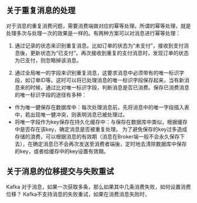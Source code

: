 ## 关于重复消息的处理
对于消息的重复消费问题，需要消费端做对应的幂等处理。所谓的幂等处理，就是处理多次与处理一次的效果是一样的。有两种方案可以对消息进行幂等处理：

1. 通过记录的状态来识别重复消息。比如订单的状态为“未支付”，接收到支付消息後，更新状态为“已支付”。再次接收到重复的支付消息时，发现订单的状态为已支付，则忽略掉该消息。

2. 通过全局唯一的字段来识别重复消息，这要求消息中必须带有的唯一标识字段，如订单ID等。这时可以将已处理消息的唯一标识字段保存起来，当有新消息来的时候，通过比对唯一标识字段，判断消息是否已消费。保存已消费消息的唯一标识字段的途径有多种：
  - 作为唯一健保存在数据库中：每次处理消息前，先将消息中的唯一字段插入表中，若出现唯一健冲突，则表明消息已被处理过。
  - 将唯一字段作为key保存在持久化缓存中：与保存在数据库中类似，根据缓存中是否存在该key，确定消息是否被重复处理。
  为了避免保存的key过多造成存储的浪费，可以根据消息的有效期（消息在Broker端一般不会永久保存下去），在确定消息已不会再次发送至消费者端後，定时地去清除数据库中保存的key，或者给缓存中的key设置有效期。

## 关于消息的位移提交与失败重试
Kafka
对于消息，如果一次获取多条，那么如果其中几条消费失败，如何设置消费位移？
Kafka不支持消息的失败重试，如果在消费消息失败时，
